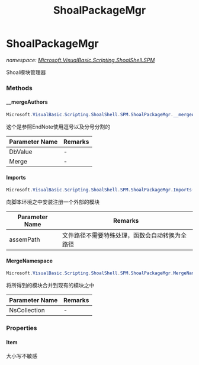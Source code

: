 ﻿---
title: ShoalPackageMgr
---

# ShoalPackageMgr
_namespace: [Microsoft.VisualBasic.Scripting.ShoalShell.SPM](N-Microsoft.VisualBasic.Scripting.ShoalShell.SPM.html)_

Shoal模块管理器

### Methods

#### __mergeAuthors
```csharp
Microsoft.VisualBasic.Scripting.ShoalShell.SPM.ShoalPackageMgr.__mergeAuthors(System.String,System.String)
```
这个是参照EndNote使用逗号以及分号分割的

|Parameter Name|Remarks|
|--------------|-------|
|DbValue|-|
|Merge|-|


#### Imports
```csharp
Microsoft.VisualBasic.Scripting.ShoalShell.SPM.ShoalPackageMgr.Imports(System.String)
```
向脚本环境之中安装注册一个外部的模块

|Parameter Name|Remarks|
|--------------|-------|
|assemPath|文件路径不需要特殊处理，函数会自动转换为全路径|


#### MergeNamespace
```csharp
Microsoft.VisualBasic.Scripting.ShoalShell.SPM.ShoalPackageMgr.MergeNamespace(Microsoft.VisualBasic.Scripting.ShoalShell.SPM.Nodes.PartialModule[])
```
将所得到的模块合并到现有的模块之中

|Parameter Name|Remarks|
|--------------|-------|
|NsCollection|-|




### Properties

#### Item
大小写不敏感

